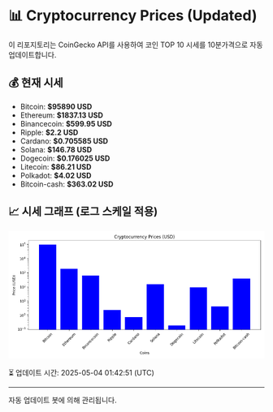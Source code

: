 
# 📊 Cryptocurrency Prices (Updated)

이 리포지토리는 CoinGecko API를 사용하여 코인 TOP 10 시세를 10분가격으로 자동 업데이트합니다.

## 💰 현재 시세
- Bitcoin: **$95890 USD**
- Ethereum: **$1837.13 USD**
- Binancecoin: **$599.95 USD**
- Ripple: **$2.2 USD**
- Cardano: **$0.705585 USD**
- Solana: **$146.78 USD**
- Dogecoin: **$0.176025 USD**
- Litecoin: **$86.21 USD**
- Polkadot: **$4.02 USD**
- Bitcoin-cash: **$363.02 USD**

## 📈 시세 그래프 (로그 스케일 적용)
![Crypto Prices](crypto_prices.png)

⏳ 업데이트 시간: 2025-05-04 01:42:51 (UTC)

---
자동 업데이트 봇에 의해 관리됩니다.
